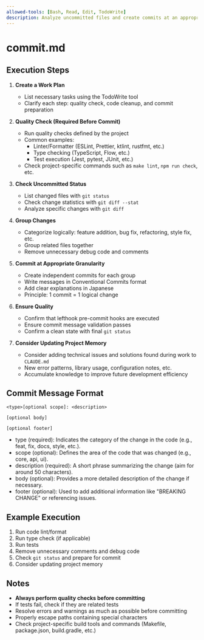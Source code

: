 ```yaml
---
allowed-tools: [Bash, Read, Edit, TodoWrite]
description: Analyze uncommitted files and create commits at an appropriate granularity for logically related changes.
---
```


# commit.md

## Execution Steps

1. **Create a Work Plan**
    - List necessary tasks using the TodoWrite tool
    - Clarify each step: quality check, code cleanup, and commit preparation

2. **Quality Check (Required Before Commit)**
    - Run quality checks defined by the project
    - Common examples:
        - Linter/Formatter (ESLint, Prettier, ktlint, rustfmt, etc.)
        - Type checking (TypeScript, Flow, etc.)
        - Test execution (Jest, pytest, JUnit, etc.)
    - Check project-specific commands such as `make lint`, `npm run check`, etc.

3. **Check Uncommitted Status**
    - List changed files with `git status`
    - Check change statistics with `git diff --stat`
    - Analyze specific changes with `git diff`

4. **Group Changes**
    - Categorize logically: feature addition, bug fix, refactoring, style fix, etc.
    - Group related files together
    - Remove unnecessary debug code and comments

5. **Commit at Appropriate Granularity**
    - Create independent commits for each group
    - Write messages in Conventional Commits format
    - Add clear explanations in Japanese
    - Principle: 1 commit = 1 logical change

6. **Ensure Quality**
    - Confirm that lefthook pre-commit hooks are executed
    - Ensure commit message validation passes
    - Confirm a clean state with final `git status`

7. **Consider Updating Project Memory**
    - Consider adding technical issues and solutions found during work to `CLAUDE.md`
    - New error patterns, library usage, configuration notes, etc.
    - Accumulate knowledge to improve future development efficiency

## Commit Message Format

```
<type>[optional scope]: <description>

[optional body]

[optional footer]
```

- type (required): Indicates the category of the change in the code (e.g., feat, fix, docs, style, etc.).
- scope (optional): Defines the area of the code that was changed (e.g., core, api, ui).
- description (required): A short phrase summarizing the change (aim for around 50 characters).
- body (optional): Provides a more detailed description of the change if necessary.
- footer (optional): Used to add additional information like "BREAKING CHANGE" or referencing issues.

## Example Execution

1. Run code lint/format
2. Run type check (if applicable)
3. Run tests
4. Remove unnecessary comments and debug code
5. Check `git status` and prepare for commit
6. Consider updating project memory

## Notes

- **Always perform quality checks before committing**
- If tests fail, check if they are related tests
- Resolve errors and warnings as much as possible before committing
- Properly escape paths containing special characters
- Check project-specific build tools and commands (Makefile, package.json, build.gradle, etc.)